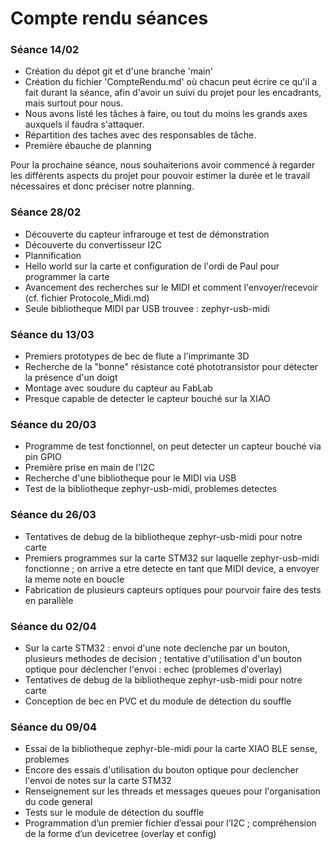 # Compte rendu séances

### Séance 14/02

- Création du dépot git et d'une branche 'main'
- Création du fichier 'CompteRendu.md' où chacun peut écrire ce qu'il a fait durant la séance, afin d'avoir un suivi du projet pour les encadrants, mais surtout pour nous.
- Nous avons listé les tâches à faire, ou tout du moins les grands axes auxquels il faudra s'attaquer.
- Répartition des taches avec des responsables de tâche.
- Première ébauche de planning

Pour la prochaine séance, nous souhaiterions avoir commencé à regarder les différents aspects du projet pour pouvoir estimer la durée et le travail nécessaires et donc préciser notre planning.

### Séance 28/02
- Découverte du capteur infrarouge et test de démonstration 
- Découverte du convertisseur I2C 
- Plannification 
- Hello world sur la carte et configuration de l'ordi de Paul pour programmer la carte
- Avancement des recherches sur le MIDI et comment l'envoyer/recevoir (cf. fichier Protocole_Midi.md)
- Seule bibliotheque MIDI par USB trouvee : zephyr-usb-midi

### Séance du 13/03

- Premiers prototypes de bec de flute a l'imprimante 3D
- Recherche de la "bonne" résistance coté phototransistor pour détecter la présence d'un doigt
- Montage avec soudure du capteur au FabLab
- Presque capable de detecter le capteur bouché sur la XIAO

### Séance du 20/03

- Programme de test fonctionnel, on peut detecter un capteur bouché via pin GPIO
- Première prise en main de l'I2C
- Recherche d'une bibliotheque pour le MIDI via USB
- Test de la bibliotheque zephyr-usb-midi, problemes detectes

### Séance du 26/03

- Tentatives de debug de la bibliotheque zephyr-usb-midi pour notre carte
- Premiers programmes sur la carte STM32 sur laquelle zephyr-usb-midi fonctionne ; on arrive a etre detecte en tant que MIDI device, a envoyer la meme note en boucle
- Fabrication de plusieurs capteurs optiques pour pourvoir faire des tests en parallèle

### Séance du 02/04

- Sur la carte STM32 : envoi d'une note declenche par un bouton, plusieurs methodes de decision ; tentative d'utilisation d'un bouton optique pour déclencher l'envoi : echec (problemes d'overlay)
- Tentatives de debug de la bibliotheque zephyr-usb-midi pour notre carte
- Conception de bec en PVC et du module de détection du souffle

### Séance du 09/04

- Essai de la bibliotheque zephyr-ble-midi pour la carte XIAO BLE sense, problemes
- Encore des essais d'utilisation du bouton optique pour declencher l'envoi de notes sur la carte STM32 
- Renseignement sur les threads et messages queues pour l'organisation du code general
- Tests sur le module de détection du souffle
- Programmation d’un premier fichier d’essai pour l’I2C ; compréhension de la forme d’un devicetree (overlay et config)



